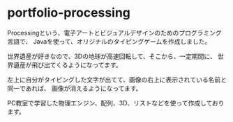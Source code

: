 # portfolio-processing

Processingという、電子アートとビジュアルデザインのためのプログラミング言語で、
Javaを使って、オリジナルのタイピングゲームを作成しました。

世界遺産が好きなので、3Dの地球が高速回転して、そこから、一定期間に、
世界遺産が飛び出てくるようになってます。

左上に自分がタイピングした文字が出てて、画像の右上に表示されている名前と同一であれば、
画像が消えるようになってます。

PC教室で学習した物理エンジン、配列、3D、リストなどを使って作成しております。


